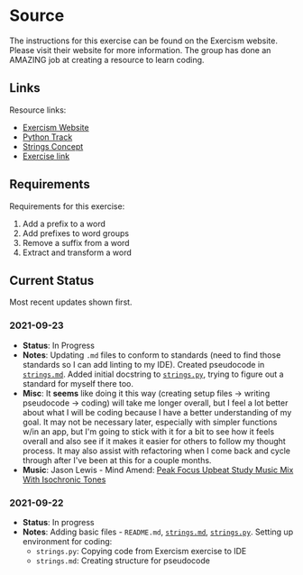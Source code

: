 # Source

The instructions for this exercise can be found on the Exercism website. Please visit their website for more information. The group has done an AMAZING job at creating a resource to learn coding.

## Links

Resource links:

- [Exercism Website](https://exercism.org/)
- [Python Track](https://exercism.org/tracks/python)
- [Strings Concept](https://exercism.org/tracks/python/concepts/strings)
- [Exercise link](https://exercism.org/tracks/python/exercises/little-sisters-vocab)

## Requirements

Requirements for this exercise:

1. Add a prefix to a word
2. Add prefixes to word groups
3. Remove a suffix from a word
4. Extract and transform a word

## Current Status

Most recent updates shown first.

### 2021-09-23

- **Status**: In Progress
- **Notes**: Updating `.md` files to conform to standards (need to find those standards so I can add linting to my IDE). Created pseudocode in [`strings.md`](strings.md). Added initial docstring to [`strings.py`](strings.py), trying to figure out a standard for myself there too.
- **Misc**: It **seems** like doing it this way (creating setup files -> writing pseudocode -> coding) will take me longer overall, but I feel a lot better about what I will be coding because I have a better understanding of my goal. It may not be necessary later, especially with simpler functions w/in an app, but I'm going to stick with it for a bit to see how it feels overall and also see if it makes it easier for others to follow my thought process. It may also assist with refactoring when I come back and cycle through after I've been at this for a couple months.
- **Music**: Jason Lewis - Mind Amend: [Peak Focus Upbeat Study Music Mix With Isochronic Tones](https://www.youtube.com/watch?v=ZCq1FPGi8lU)

### 2021-09-22

- **Status**: In progress
- **Notes**: Adding basic files - `README.md`, [`strings.md`](strings.md), [`strings.py`](strings.py). Setting up environment for coding:
  - `strings.py`: Copying code from Exercism exercise to IDE
  - `strings.md`: Creating structure for pseudocode
